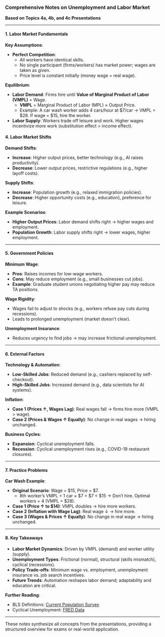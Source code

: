 ### **Comprehensive Notes on Unemployment and Labor Market**  
**Based on Topics 4a, 4b, and 4c Presentations**  

---

#### **1. Labor Market Fundamentals**  
**Key Assumptions**:  
- **Perfect Competition**:  
  - All workers have identical skills.  
  - No single participant (firms/workers) has market power; wages are taken as given.  
  - Price level is constant initially (money wage = real wage).  

**Equilibrium**:  
- **Labor Demand**: Firms hire until **Value of Marginal Product of Labor (VMPL)** = Wage.  
  - **VMPL** = Marginal Product of Labor (MPL) × Output Price.  
  - Example: A car wash worker adds 4 cars/hour at $7/car → VMPL = $28. If wage = $15, hire the worker.  
- **Labor Supply**: Workers trade off leisure and work. Higher wages incentivize more work (substitution effect > income effect).  


#### **4. Labor Market Shifts**  
**Demand Shifts**:  
- **Increase**: Higher output prices, better technology (e.g., AI raises productivity).  
- **Decrease**: Lower output prices, restrictive regulations (e.g., higher layoff costs).  

**Supply Shifts**:  
- **Increase**: Population growth (e.g., relaxed immigration policies).  
- **Decrease**: Higher opportunity costs (e.g., education), preference for leisure.  

**Example Scenarios**:  
- **Higher Output Prices**: Labor demand shifts right → higher wages and employment.  
- **Population Growth**: Labor supply shifts right → lower wages, higher employment.  

---

#### **5. Government Policies**  
**Minimum Wage**:  
- **Pros**: Raises incomes for low-wage workers.  
- **Cons**: May reduce employment (e.g., small businesses cut jobs).  
- **Example**: Graduate student unions negotiating higher pay may reduce TA positions.  

**Wage Rigidity**:  
- Wages fail to adjust to shocks (e.g., workers refuse pay cuts during recessions).  
- Leads to prolonged unemployment (market doesn’t clear).  

**Unemployment Insurance**:  
- Reduces urgency to find jobs → may increase frictional unemployment.  

---

#### **6. External Factors**  
**Technology & Automation**:  
- **Low-Skilled Jobs**: Reduced demand (e.g., cashiers replaced by self-checkout).  
- **High-Skilled Jobs**: Increased demand (e.g., data scientists for AI systems).  

**Inflation**:  
- **Case 1 (Prices ↑, Wages Lag)**: Real wages fall → firms hire more (VMPL > wage).  
- **Case 2 (Prices & Wages ↑ Equally)**: No change in real wages → hiring unchanged.  

**Business Cycles**:  
- **Expansion**: Cyclical unemployment falls.  
- **Recession**: Cyclical unemployment rises (e.g., COVID-19 restaurant closures).  

---

#### **7. Practice Problems**  
**Car Wash Example**:  
- **Original Scenario**: Wage = $15, Price = $7.  
  - 8th worker’s VMPL = 1 car × $7 = $7 < $15 → Don’t hire. Optimal workers = 4 (VMPL = $28).  
- **Case 1 (Price ↑ to $14)**: VMPL doubles → hire more workers.  
- **Case 2 (Inflation with Wage Lag)**: Real wage ↓ → hire more.  
- **Case 3 (Wages & Prices ↑ Equally)**: No change in real wage → hiring unchanged.  

---

#### **8. Key Takeaways**  
- **Labor Market Dynamics**: Driven by VMPL (demand) and worker utility (supply).  
- **Unemployment Types**: Frictional (normal), structural (skills mismatch), cyclical (recessions).  
- **Policy Trade-offs**: Minimum wage vs. employment, unemployment insurance vs. job search incentives.  
- **Future Trends**: Automation reshapes labor demand; adaptability and education are critical.  

**Further Reading**:  
- BLS Definitions: [Current Population Survey](https://www.bls.gov/cps/)  
- Cyclical Unemployment: [FRED Data](https://fred.stlouisfed.org/series/UNRATE)  

--- 

These notes synthesize all concepts from the presentations, providing a structured overview for exams or real-world application.